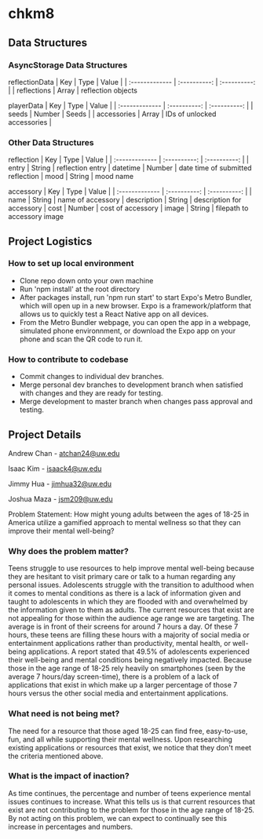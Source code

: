 # chkm8


## Data Structures
### AsyncStorage Data Structures

reflectionData
| Key |        Type | Value              |
| :------------- | :----------:         | :----------:         |
|  reflections   | Array  | reflection objects

playerData
| Key   |          Type            | Value |
| :------------- | :----------:         | :----------:         |
|  seeds         | Number   | Seeds |
|  accessories        | Array   | IDs of unlocked accessories |


### Other Data Structures

reflection
| Key   |          Type            | Value |
| :------------- | :----------:         | :----------:         |
|  entry   | String  | reflection entry
|  datetime   | Number  | date time of submitted reflection
|  mood   | String  | mood name

accessory
| Key   |          Type            | Value |
| :------------- | :----------:         | :----------:         |
|  name   | String  | name of accessory
|  description   | String  | description for accessory
|  cost  | Number  | cost of accessory
|  image  | String  | filepath to accessory image


## Project Logistics
### How to set up local environment
* Clone repo down onto your own machine
* Run 'npm install' at the root directory
* After packages install, run 'npm run start' to start Expo's Metro Bundler, which will open up in a new browser.
Expo is a framework/platform that allows us to quickly test a React Native app on all devices.
* From the Metro Bundler webpage, you can open the app in a webpage, simulated phone environnment, or download the Expo 
  app on your phone and scan the QR code to run it.


### How to contribute to codebase
* Commit changes to individual dev branches.
* Merge personal dev branches to development branch when satisfied with changes and they are ready for testing.
* Merge development to master branch when changes pass approval and testing.


## Project Details

Andrew Chan - atchan24@uw.edu

Isaac Kim - isaack4@uw.edu

Jimmy Hua - jimhua32@uw.edu

Joshua Maza - jsm209@uw.edu

Problem Statement: How might young adults between the ages of 18-25 in America utilize a gamified approach to mental wellness so that they can improve their mental well-being?

### Why does the problem matter?

Teens struggle to use resources to help improve mental well-being because they are hesitant to visit primary care or talk to a human regarding any personal issues. Adolescents struggle with the transition to adulthood when it comes to mental conditions as there is a lack of information given and taught to adolescents in which they are flooded with and overwhelmed by the information given to them as adults. The current resources that exist are not appealing for those within the audience age range we are targeting. The average is in front of their screens for around 7 hours a day. Of these 7 hours, these teens are filling these hours with a majority of social media or entertainment applications rather than productivity, mental health, or well-being applications. A report stated that 49.5% of adolescents experienced their well-being and mental conditions being negatively impacted. Because those in the age range of 18-25 rely heavily on smartphones (seen by the average 7 hours/day screen-time), there is a problem of a lack of applications that exist in which make up a larger percentage of those 7 hours versus the other social media and entertainment applications.

### What need is not being met?

The need for a resource that those aged 18-25 can find free, easy-to-use, fun, and all while supporting their mental wellness. Upon researching existing applications or resources that exist, we notice that they don't meet the criteria mentioned above.

### What is the impact of inaction?

As time continues, the percentage and number of teens experience mental issues continues to increase. What this tells us is that current resources that exist are not contributing to the problem for those in the age range of 18-25. By not acting on this problem, we can expect to continually see this increase in percentages and numbers.

